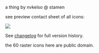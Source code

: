 a thing by nvkelso @ stamen

see preview contact sheet of all icons:

![](http://github.com/nvkelso/mile-high-club/raw/master/preview.png)

See [changelog](http://github.com/nvkelso/mile-high-club/raw/master/CHANGELOG.md) for full version history.

the 60 raster icons here are public domain.